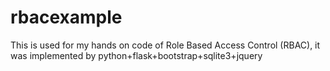 # rbacexample
This is used for my hands on code of Role Based Access Control (RBAC), it was implemented by python+flask+bootstrap+sqlite3+jquery
